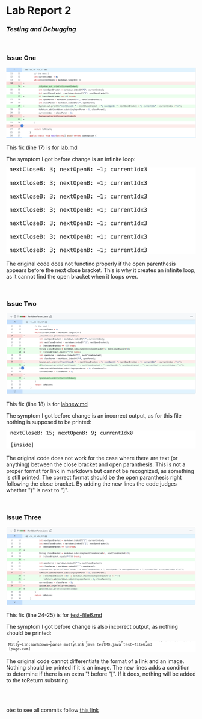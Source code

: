 # Lab Report 2

### *Testing and Debugging* 
<br />

### Issue One


![sc](report2-1.png)

This fix (line 17) is for [lab.md](https://github.com/annakkin/markdown-parse/blob/43a54e1f44c715c08541aa61a9f8e105ddee7413/test-file.md)

The symptom I got before change is an infinite loop:

![sc](report2-2.png)

 The original code does not functino properly if the open parenthesis appears before the next close bracket. This is why it creates an infinite loop, as it cannot find the open bracket when it loops over.

<br />

### Issue Two

![sc](report2-3.png)

This fix (line 18) is for [labnew.md](https://github.com/annakkin/markdown-parse/blob/43a54e1f44c715c08541aa61a9f8e105ddee7413/labnew.md)

The symptom I got before change is an incorrect output, as for this file nothing is supposed to be printed:

![sc](report2-4.png)

The original code does not work for the case where there are text (or anything) between the close bracket and open paranthesis. This is not a proper format for link in markdown but cannot be recognized, as something is still printed. The correct format should be the open paranthesis right following the close bracket. By adding the new lines the code judges whether "(" is next to "]".

<br />

### Issue Three

![sc](report2-5.png)

This fix (line 24-25) is for [test-file6.md](https://github.com/annakkin/markdown-parse/blob/43a54e1f44c715c08541aa61a9f8e105ddee7413/test-file6.md)

The symptom I got before change is also incorrect output, as nothing should be printed:

![sc](report2-6.png)

 The original code cannot differentiate the format of a link and an image. Nothing should be printed if it is an image. The new lines adds a condition to determine if there is an extra "! before "[". If it does, nothing will be added to the toReturn substring.

<br />
<br />

ote: to see all commits follow [this link](https://github.com/annakkin/markdown-parse/commits/main)